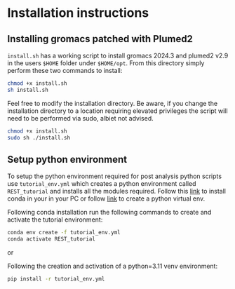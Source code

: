 # Installation instructions
## Installing gromacs patched with Plumed2

`install.sh` has a working script to install gromacs 2024.3 and plumed2 v2.9 in the users `$HOME` folder under `$HOME/opt`.
From this directory simply perform these two commands to install:
```bash
chmod +x install.sh
sh install.sh
```

Feel free to modify the installation directory. Be aware, if you change the installation directory to a location requiring elevated privileges the script will need to be performed via sudo, albiet not advised. 

```bash
chmod +x install.sh
sudo sh ./install.sh
```

## Setup python environment

To setup the python environment required for post analysis python scripts use `tutorial_env.yml` which creates a python environment called `REST_tutorial` and installs all the modules required. Follow this [link](https://docs.conda.io/projects/conda/en/stable/user-guide/install/index.html) to install conda in your in your PC or follow [link](https://docs.python.org/3/library/venv.html) to create a python virtual env.

Following conda installation run the following commands to create and activate the tutorial environment:

```bash
conda env create -f tutorial_env.yml
conda activate REST_tutorial
```
or 

Following the creation and activation of a python=3.11 venv environment:
```bash
pip install -r tutorial_env.yml
```


